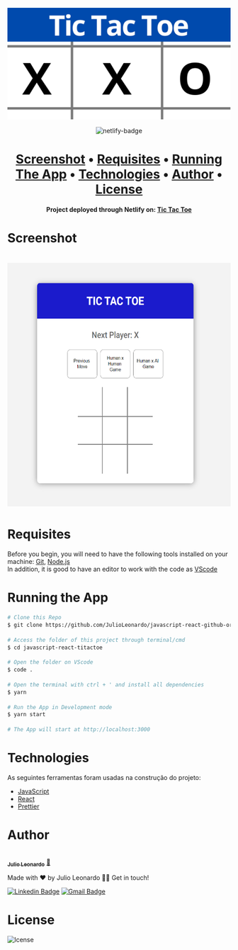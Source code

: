 <p align="center">
  <img src="./src/assets/img/BannerTicTacToe.jpg" alt="Banner" />
</p>

<p align="center">
  <img src="https://api.netlify.com/api/v1/badges/2d793fec-077f-4cd5-81d5-2f856fbbd2c1/deploy-status" alt="netlify-badge" />
</p>

<h1 align="center">
 <a href="#screenshot">Screenshot</a> •
 <a href="#requisites">Requisites</a> • 
 <a href="#running">Running The App</a> • 
 <a href="#technologies">Technologies</a> • 
 <a href="#author">Author</a> • 
 <a href="#licence">License</a>

</h1>

<h4 align="center"> 
	Project deployed through Netlify on: <a href="https://https://unruffled-jang-a400e7.netlify.app/" target="_blank">Tic Tac Toe</a>  
</h4>

<h1 id="screenshot">
	Screenshot
</h1>

<h1 align="center" >
  <img alt="home-mobile" title="home-mobile" src="./src/assets/img/screenshot.PNG" height="550" />
  
</h1>

<h1 id="requisites">
	Requisites
</h1>

<p>
Before you begin, you will need to have the following tools installed on your machine:
<a href="https://git-scm.com" target="_blank">Git</a>, <a href="https://nodejs.org/en/" target="_blank">Node.js</a> <br>
In addition, it is good to have an editor to work with the code as <a href="https://code.visualstudio.com/" target="_blank">VScode</a>
</p>

<h1 id="running">
	Running the App
</h1>

```bash
# Clone this Repo
$ git clone https://github.com/JulioLeonardo/javascript-react-github-org-finder

# Access the folder of this project through terminal/cmd
$ cd javascript-react-titactoe

# Open the folder on VScode
$ code .

# Open the terminal with ctrl + ' and install all dependencies
$ yarn

# Run the App in Development mode
$ yarn start

# The App will start at http://localhost:3000
```

<h1 id="technologies">
	Technologies
</h1>

As seguintes ferramentas foram usadas na construção do projeto:

- [JavaScript](https://www.ecma-international.org/publications/standards/Ecma-006.htm)
- [React](https://pt-br.reactjs.org/)
- [Prettier](https://prettier.io/)

<h1 id="author">
	Author
</h1>

<a href="https://github.com/JulioLeonardo">
 <img style="border-radius: 50%;" src="https://i.imgur.com/5HQ9tWb.png?1" width="100px;" alt=""/>
 <br />
 <sub><b>Julio Leonardo</b></sub></a> <a href="https://github.com/JulioLeonardo" title="Julio">🚀</a>


Made with ❤️ by Julio Leonardo 👋🏽 Get in touch!

[![Linkedin Badge](https://img.shields.io/badge/-Julio-blue?style=flat-square&logo=Linkedin&logoColor=white&link=https://www.linkedin.com/in/JulioLeonardoCarvalho/)](https://www.linkedin.com/in/JulioLeonardoCarvalho/) 
[![Gmail Badge](https://img.shields.io/badge/-juleolica@gmail.com-c14438?style=flat-square&logo=Gmail&logoColor=white&link=mailto:juleolica@gmail.com)](mailto:juleolica@gmail.com)

<h1 id="license">
	License
</h1>

<img src="https://img.shields.io/badge/license-MIT-green" alt="lcense"/>
